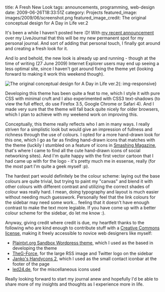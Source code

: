 title: A Fresh New Look
tags: announcements, programming, web-design
date: 2009-06-26T18:33:51Z
category: Projects
featured_image: images/2009/06/screenshot.png
featured_image_credit: The original conceptual design for A Day in Life ver.2

It's been a while I haven't posted here :D! With [my recent announcement][goodbye] over my LiveJournal that this will be my new permanent spot for my personal journal. And sort of adding that personal touch, I finally got around and creating a fresh look for it.

And lo and behold, the new look is already up and running - though at the time of writing (27 June 2009) Internet Explorer users may end up seeing a less optimal site, since I haven't got around fixing the theme yet (looking forward to making it work this weekend though).

![The original conceptual design for A Day in Life ver.2]({static}/images/2009/06/screenshot.png){: img-responsive}

Developing this theme has been quite a feat to me, which I style it with pure CSS with minimal cruft and I also experimented with CSS3 text-shadows (to view the full effect, do use Firefox 3.5, Google Chrome or Safari 4). And I made very sure that the theme will fall back quite nicely for older browsers, which I plan to achieve with my weekend work on improving this.

Conceptually, this theme really reflects who I am in many ways. I really striven for a simplistic look but would give an impression of fullness and richness through the use of colours. I opted for a more hand-drawn look for this one, which I go as far as finding hand-drawn icons that matches with the theme (luckily I stumbled on a feature of icons in [Smashing Magazine][sm], that's where I came to find all the cute hand-drawn icons of social networking sites). And I'm quite happy with the first vector cartoon that I had came up with for the logo - it's pretty much me in essense, really (for the most part I'm quite a geek myself :p).

The hardest part would definitely be the colour scheme: laying out the base colours are quite trivial, but trying to paint my "canvas" and blend it with other colours with different contrast and utilizing the correct shades of colour was really hard. I mean, doing typography and layout is much easier without needing much guesswork. Personally feel that the link colours for the sidebar may need some work… feeling that it doesn't have enough contrast to make the text more legiable. If you have come up with a better colour scheme for the sidebar, do let me know :).

Anyway, giving credit where credit is due, my heartfelt thanks to the following who are kind enough to contribute stuff with a [Creative Commons license][cc], making it freely accessible to novice web designers like myself:

- [Plaintxt.org Sandbox Wordpress theme][plaintxt], which I used as the based in developing the theme
- [TheG-Force][gforce], for the large RSS image and Twitter logo on the sidebar
- [Janko's Handycons 2][handycons], which I used as the small contact iconbar at the footer of the page
- [led24.de][led24], for the miscellaneous icons used

Really looking forward to start my journal anew and hopefully I'd be able to share more of my insights and thoughts as I experience more in life.

[goodbye]: {filename}/blog/2009/a-goodbye-from-in-hues-of-blue-to-a-day-in-life.md
[sm]: http://smashingmagazine.com/
[cc]: http://creativecommons.org/
[plaintxt]: http://www.plaintxt.org/themes/sandbox/
[gforce]: http://theg-force.deviantart.com/art/Social-Icons-hand-drawned-109467069
[handycons]: http://www.jankoatwarpspeed.com/post/2009/02/23/Handycons-2-another-free-hand-drawn-icon-set.aspx
[led24]: http://led24.de/iconset
